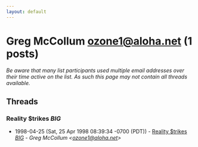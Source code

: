 ```yaml
---
layout: default
---
```


# Greg McCollum <ozone1@aloha.net> (1 posts)

_Be aware that many list participants used multiple email addresses over their time active on the list. As such this page may not contain all threads available._

## Threads

### Reality $trikes $BIG$
+ 1998-04-25 (Sat, 25 Apr 1998 08:39:34 -0700 (PDT)) - [Reality $trikes $BIG$](/archive/1998/04/63b6048419cfa0a37875fbe922b03f487f28fd76b7e54ce4444eeaddc9f04c74) - _Greg McCollum \<ozone1@aloha.net\>_


